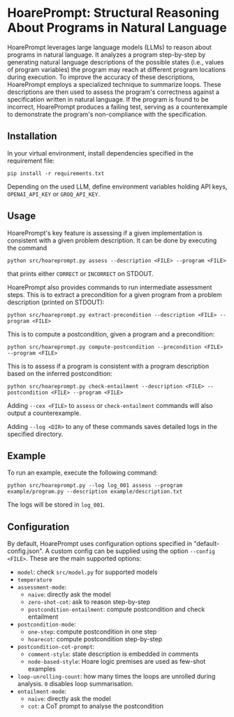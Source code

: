 # HoarePrompt: Structural Reasoning About Programs in Natural Language

HoarePrompt leverages large language models (LLMs) to reason about programs in natural language. It analyzes a program step-by-step by generating natural language descriptions of the possible states (i.e., values of program variables) the program may reach at different program locations during execution. To improve the accuracy of these descriptions, HoarePrompt employs a specialized technique to summarize loops. These descriptions are then used to assess the program's correctness against a specification written in natural language. If the program is found to be incorrect, HoarePrompt produces a failing test, serving as a counterexample to demonstrate the program's non-compliance with the specification.

## Installation

In your virtual environment, install dependencies specified in the requirement file:

    pip install -r requirements.txt
    
Depending on the used LLM, define environment variables holding API keys, `OPENAI_API_KEY` or `GROQ_API_KEY`.

## Usage

HoarePrompt's key feature is assessing if a given implementation is consistent with a given problem description. It can be done by executing the command

    python src/hoareprompt.py assess --description <FILE> --program <FILE>
    
that prints either `CORRECT` or `INCORRECT` on STDOUT.
    
HoarePrompt also provides commands to run intermediate assessment steps. This is to extract a precondition for a given program from a problem description (printed on STDOUT):

    python src/hoareprompt.py extract-precondition --description <FILE> --program <FILE>
        
This is to compute a postcondition, given a program and a precondition:

    python src/hoareprompt.py compute-postcondition --precondition <FILE> --program <FILE> 

This is to assess if a program is consistent with a program description based on the inferred postcondition:

    python src/hoareprompt.py check-entailment --description <FILE> --postcondition <FILE> --program <FILE> 

Adding `--cex <FILE>` to `assess` or `check-entailment` commands will also output a counterexample.

Adding `--log <DIR>` to any of these commands saves detailed logs in the specified directory.

## Example

To run an example, execute the following command:

    python src/hoareprompt.py --log log_001 assess --program example/program.py --description example/description.txt
    
The logs will be stored in `log_001`.

## Configuration

By default, HoarePrompt uses configuration options specified in "default-config.json". A custom config can be supplied using the option `--config <FILE>`. These are the main supported options:

- `model`: check `src/model.py` for supported models
- `temperature`
- `assessment-mode`:
  - `naive`: directly ask the model
  - `zero-shot-cot`: ask to reason step-by-step
  - `postcondition-entailment`: compute postcondition and check entailment
- `postcondition-mode`:
  - `one-step`: compute postcondition in one step
  - `hoarecot`: compute postcondition step-by-step
- `postcondition-cot-prompt`:
  - `comment-style`: state description is embedded in comments
  - `node-based-style`: Hoare logic premises are used as few-shot examples
- `loop-unrolling-count`: how many times the loops are unrolled during analysis. `0` disables loop summarisation.
- `entailment-mode`:
  - `naive`: directly ask the model
  - `cot`: a CoT prompt to analyse the postcondition
